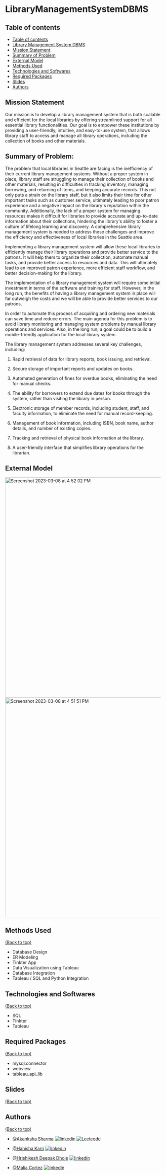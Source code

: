# LibraryManagementSystemDBMS

## Table of contents
- [Table of contents](#table-of-contents)
- [Library Management System DBMS](#library-management-system-dbms)
- [Mission Statement](#mission-statement)
- [Summary of Problem](#summary-of-problem)
- [External Model](#external-model)
- [Methods Used](#methods-used)
- [Technologies and Softwares](#technologies-and-softwares)
- [Required Packages](#required-packages)
- [Slides](#slides)
- [Authors](#authors)


## Mission Statement

 

Our mission is to develop a library management system that is both scalable and efficient for the local libraries by offering streamlined support for all essential library functionalities. Our goal is to empower these institutions by providing a user-friendly, intuitive, and easy-to-use system, that allows library staff to access and manage all library operations, including the collection of books and other materials.  

 

## Summary of Problem:  

 

The problem that local libraries in Seattle are facing is the inefficiency of their current library management systems. Without a proper system in place, library staff are struggling to manage their collection of books and other materials, resulting in difficulties in tracking inventory, managing borrowing, and returning of items, and keeping accurate records. This not only puts a strain on the library staff, but it also limits their time for other important tasks such as customer service, ultimately leading to poor patron experience and a negative impact on the library's reputation within the community. Additionally, the lack of a proper system for managing resources makes it difficult for libraries to provide accurate and up-to-date information about their collections, hindering the library's ability to foster a culture of lifelong learning and discovery. A comprehensive library management system is needed to address these challenges and improve the efficiency and effectiveness of local libraries in the Seattle area. 

 

Implementing a library management system will allow these local libraries to efficiently manage their library operations and provide better service to the patrons. It will help them to organize their collection, automate manual tasks, and provide better access to resources and data. This will ultimately lead to an improved patron experience, more efficient staff workflow, and better decision-making for the library. 

 

The implementation of a library management system will require some initial investment in terms of the software and training for staff. However, in the long run, the benefits of having a library management system in place will far outweigh the costs and we will be able to provide better services to our patrons. 

In order to automate this process of acquiring and ordering new materials can save time and reduce errors. The main agenda for this problem is to avoid library monitoring and managing system problems by manual library operations and services. Also, in the long run, a goal could be to build a mobile-friendly application for the local library system. 

 

The library management system addresses several key challenges, including: 

1. Rapid retrieval of data for library reports, book issuing, and retrieval. 

2. Secure storage of important reports and updates on books. 

3. Automated generation of fines for overdue books, eliminating the need for manual checks. 

4. The ability for borrowers to extend due dates for books through the system, rather than visiting the library in person. 

5. Electronic storage of member records, including student, staff, and faculty information, to eliminate the need for manual record-keeping. 

6. Management of book information, including ISBN, book name, author details, and number of existing copies. 

7. Tracking and retrieval of physical book information at the library. 

8. A user-friendly interface that simplifies library operations for the librarian. 


## External Model
<img width="710" alt="Screenshot 2023-03-08 at 4 52 02 PM" src="https://user-images.githubusercontent.com/15958972/223887304-d13213bf-de0d-44f4-8860-fd967a7d603c.png">


<img width="707" alt="Screenshot 2023-03-08 at 4 51 51 PM" src="https://user-images.githubusercontent.com/15958972/223887323-de047c56-1347-4e24-b98c-9dfa0114066b.png">




## Methods Used
[(Back to top)](#table-of-contents)

* Database Design
* ER Modeling  
* Tinkter App
* Data Visualization using Tableau
* Database Integration
* Tableau / SQL and Python Integration



## Technologies and Softwares
[(Back to top)](#table-of-contents)

* SQL
* Tinkter
* Tableau


## Required Packages
[(Back to top)](#table-of-contents)

* mysql.connector
* webview
* tableau_api_lib


## Slides
[(Back to top)](#table-of-contents)


## Authors
[(Back to top)](#table-of-contents)

- [@Akanksha Sharma](https://github.com/akankshasharmadid)
    [![linkedin](https://img.shields.io/badge/linkedin-0A66C2?style=for-the-badge&logo=linkedin&logoColor=white)](https://www.linkedin.com/in/akanksha-12831bb1)
    [![Leetcode](https://img.shields.io/badge/LeetCode-000000?style=for-the-badge&logo=LeetCode&logoColor=#d16c06)](https://www.leetcode.com/akanksha185/)


- [@Hanisha Karri](https://github.com/hanisha-karri)
    [![linkedin](https://img.shields.io/badge/linkedin-0A66C2?style=for-the-badge&logo=linkedin&logoColor=white)](https://www.linkedin.com/in/hanisha-karri-86b90a137/)

- [@Hrishikesh Deepak Dhole](https://github.com/Hrish52) [![linkedin](https://img.shields.io/badge/linkedin-0A66C2?style=for-the-badge&logo=linkedin&logoColor=white)](https://www.linkedin.com/in/hrishikesh-dhole-43b150159/)
- [@Malia Cortez](https://github.com/Malia-T) [![linkedin](https://img.shields.io/badge/linkedin-0A66C2?style=for-the-badge&logo=linkedin&logoColor=white)](https://www.linkedin.com/in/malia-c)
